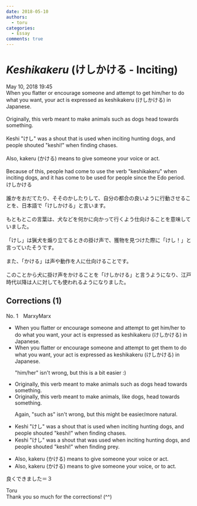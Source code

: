 ```yaml
---
date: 2018-05-10
authors:
  - toru
categories:
  - Essay
comments: true
---
```


# <strong><em>Keshikakeru</strong></em> (けしかける - Inciting)
<div class="date">May 10, 2018 19:45</div>
<div id="post"><div id="body_show_ori">
When you flatter or encourage someone and attempt to get him/her to do what you want, your act is expressed as keshikakeru (けしかける) in Japanese.<br/><br/>Originally, this verb meant to make animals such as dogs head towards something.<br/><br/>Keshi "けし" was a shout that is used when inciting hunting dogs, and people shouted "keshi!" when finding chases.<br/><br/>Also, kakeru (かける) means to give someone your voice or act.<br/><br/>Because of this, people had come to use the verb "keshikakeru" when inciting dogs, and it has come to be used for people since the Edo period.
</div></div>

<!-- more -->

<div id="post_ja"><div id="body_show_mo">
けしかける<br/><br/>誰かをおだてたり、そそのかしたりして、自分の都合の良いように行動させることを、日本語で「けしかける」と言います。<br/><br/>もともとこの言葉は、犬などを何かに向かって行くよう仕向けることを意味していました。<br/><br/>「けし」は猟犬を煽り立てるときの掛け声で、獲物を見つけた際に「けし！」と言っていたそうです。<br/><br/>また、「かける」は声や動作を人に仕向けることです。<br/><br/>このことから犬に掛け声をかけることを「けしかける」と言うようになり、江戸時代以降は人に対しても使われるようになりました。
</div></div>

## Corrections (1)
<div id="block"><div class="first_name"> No. 1　<span class="just_name">MarxyMarx</span></div><div id="block2">
<ul class="correction_field">
<li class="incorrect">When you flatter or encourage someone and attempt to get him/her to do what you want, your act is expressed as keshikakeru (けしかける) in Japanese.</li>
<li class="corrected correct">
When you flatter or encourage someone and attempt to get <span class="f_blue">them</span> to do what you want, your act is expressed as keshikakeru (けしかける) in Japanese.
<p class="correction_comment">"him/her" isn't wrong, but this is a bit easier :)</p>
</li>
</ul>
<ul class="correction_field">
<li class="incorrect">Originally, this verb meant to make animals such as dogs head towards something.</li>
<li class="corrected correct">
Originally, this verb meant to make animals<span class="f_blue">,</span> <span class="f_blue">like</span> dogs<span class="f_blue">,</span> head towards something.
<p class="correction_comment">Again, "such as" isn't wrong, but this might be easier/more natural.</p>
</li>
</ul>
<ul class="correction_field">
<li class="incorrect">Keshi "けし" was a shout that is used when inciting hunting dogs, and people shouted "keshi!" when finding chases.</li>
<li class="corrected correct">
Keshi "けし" was a shout that <span class="f_blue">was</span> used when inciting hunting dogs, and people shouted "keshi!" when finding <span class="f_blue">prey</span>.
</li>
</ul>
<ul class="correction_field">
<li class="incorrect">Also, kakeru (かける) means to give someone your voice or act.</li>
<li class="corrected correct">
Also, kakeru (かける) means to give someone your voice<span class="f_blue">,</span> or <span class="f_blue">to</span> act.
</li>
</ul>
<p class="comment_small">
 良くできました＝３
</p>

</div><div class="name"><span class="just_name">Toru</span><br>
Thank you so much for the corrections! (^^)
</div>
</div>
